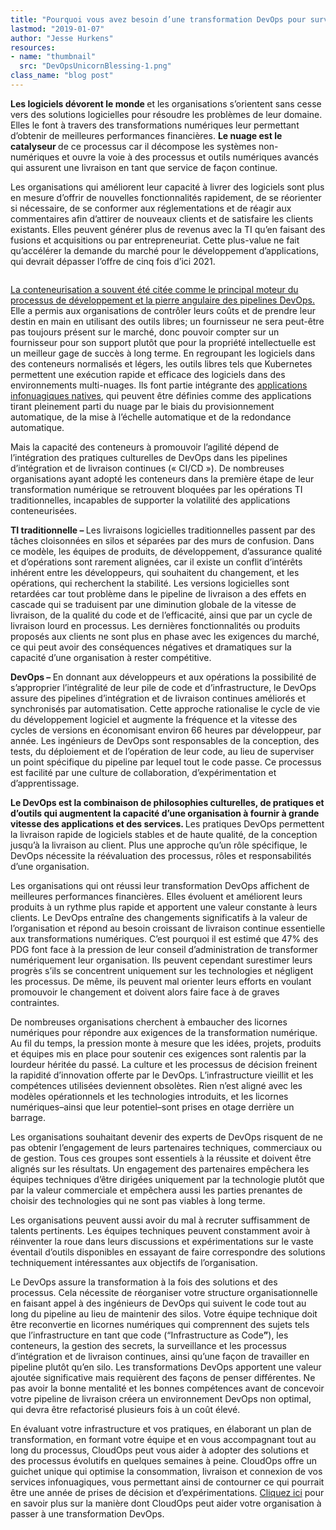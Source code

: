 ```yaml
---
title: "Pourquoi vous avez besoin d’une transformation DevOps pour survivre"
lastmod: "2019-01-07"
author: "Jesse Hurkens"
resources:
- name: "thumbnail"
  src: "DevOpsUnicornBlessing-1.png"
class_name: "blog post"
---
```


<div class="post-content"><p><strong>Les logiciels dévorent le monde </strong>et les organisations s’orientent sans cesse vers des solutions logicielles pour résoudre les problèmes de leur domaine. Elles le font à travers des transformations numériques leur permettant d’obtenir de meilleures performances financières. <strong>Le nuage est le catalyseur </strong>de ce processus car il décompose les systèmes non-numériques et ouvre la voie à des processus et outils numériques avancés qui assurent une livraison en tant que service de façon continue.</p><p>Les organisations qui améliorent leur capacité à livrer des logiciels sont plus en mesure d’offrir de nouvelles fonctionnalités rapidement, de se réorienter si nécessaire, de se conformer aux réglementations et de réagir aux commentaires afin d’attirer de nouveaux clients et de satisfaire les clients existants. Elles peuvent générer plus de revenus avec la TI qu’en faisant des fusions et acquisitions ou par entrepreneuriat. Cette plus-value ne fait qu’accélérer la demande du marché pour le développement d’applications, qui devrait dépasser l’offre de cinq fois d’ici 2021.</p> <figure class="wp-block-image"><img src="/images/blog/post/TI.png" alt="" class="wp-image-7413"></figure><p><a href="https://www.cloudops.com/2017/07/docker-and-kubernetes-what-is-the-value-of-containerization/">La conteneurisation a souvent été citée comme le principal moteur du processus de développement et la pierre angulaire des pipelines DevOps.</a> Elle a permis aux organisations de contrôler leurs coûts et de prendre leur destin en main en utilisant des outils libres; un fournisseur ne sera peut-être pas toujours présent sur le marché, donc pouvoir compter sur un fournisseur pour son support plutôt que pour la propriété intellectuelle est un meilleur gage de succès à long terme. En regroupant les logiciels dans des conteneurs normalisés et légers, les outils libres tels que Kubernetes permettent une exécution rapide et efficace des logiciels dans des environnements multi-nuages. Ils font partie intégrante des <a href="https://www.cloudops.com/fr/2018/11/valeur-deploiements-infonuagiques-natifs-automatisation/">applications infonuagiques natives</a>, qui peuvent être définies comme des applications tirant pleinement parti du nuage par le biais du provisionnement automatique, de la mise à l’échelle automatique et de la redondance automatique.</p><p>Mais la capacité des conteneurs à promouvoir l’agilité dépend de l’intégration des pratiques culturelles de DevOps dans les pipelines d’intégration et de livraison continues (« CI/CD »). De nombreuses organisations ayant adopté les conteneurs dans la première étape de leur transformation numérique se retrouvent bloquées par les opérations TI traditionnelles, incapables de supporter la volatilité des applications conteneurisées.</p><p><strong>TI traditionnelle – </strong>Les livraisons logicielles traditionnelles passent par des tâches cloisonnées en silos et séparées par des murs de confusion. Dans ce modèle, les équipes de produits, de développement, d’assurance qualité et d’opérations sont rarement alignées, car il existe un conflit d’intérêts inhérent entre les développeurs, qui souhaitent du changement, et les opérations, qui recherchent la stabilité. Les versions logicielles sont retardées car tout problème dans le pipeline de livraison a des effets en cascade qui se traduisent par une diminution globale de la vitesse de livraison, de la qualité du code et de l’efficacité, ainsi que par un cycle de livraison lourd en processus. Les dernières fonctionnalités ou produits proposés aux clients ne sont plus en phase avec les exigences du marché, ce qui peut avoir des conséquences négatives et dramatiques sur la capacité d’une organisation à rester compétitive. &nbsp;</p><p><strong>DevOps – </strong>En donnant aux développeurs et aux opérations la possibilité de s’approprier l’intégralité de leur pile de code et d’infrastructure, le DevOps assure des pipelines d’intégration et de livraison continues améliorés et synchronisés par automatisation. Cette approche rationalise le cycle de vie du développement logiciel et augmente la fréquence et la vitesse des cycles de versions en économisant environ 66 heures par développeur, par année. Les ingénieurs de DevOps sont responsables de la conception, des tests, du déploiement et de l’opération de leur code, au lieu de superviser un point spécifique du pipeline par lequel tout le code passe. Ce processus est facilité par une culture de collaboration, d’expérimentation et d’apprentissage.</p><p><strong>Le DevOps est la combinaison de philosophies culturelles, de pratiques et d’outils qui augmentent la capacité d’une organisation à fournir à grande vitesse des applications et des services. </strong>Les pratiques DevOps permettent la livraison rapide de logiciels stables et de haute qualité, de la conception jusqu’à la livraison au client. Plus une approche qu’un rôle spécifique, le DevOps nécessite la réévaluation des processus, rôles et responsabilités d’une organisation.</p><p>Les organisations qui ont réussi leur transformation DevOps affichent de meilleures performances financières. Elles évoluent et améliorent leurs produits à un rythme plus rapide et apportent une valeur constante à leurs clients. Le DevOps entraîne des changements significatifs à la valeur de l’organisation et répond au besoin croissant de livraison continue essentielle aux transformations numériques. C’est pourquoi il est estimé que 47% des PDG font face à la pression de leur conseil d’administration de transformer numériquement leur organisation. Ils peuvent cependant surestimer leurs progrès s’ils se concentrent uniquement sur les technologies et négligent les processus. De même, ils peuvent mal orienter leurs efforts en voulant promouvoir le changement et doivent alors faire face à de graves contraintes.</p><p>De nombreuses organisations cherchent à embaucher des licornes numériques pour répondre aux exigences de la transformation numérique. Au fil du temps, la pression monte à mesure que les idées, projets, produits et équipes mis en place pour soutenir ces exigences sont ralentis par la lourdeur héritée du passé. La culture et les processus de décision freinent la rapidité d’innovation offerte par le DevOps. L’infrastructure vieillit et les compétences utilisées deviennent obsolètes. Rien n’est aligné avec les modèles opérationnels et les technologies introduits, et les licornes numériques–ainsi que leur potentiel–sont prises en otage derrière un barrage.</p><p>Les organisations souhaitant devenir des experts de DevOps risquent de ne pas obtenir l’engagement de leurs partenaires techniques, commerciaux ou de gestion. Tous ces groupes sont essentiels à la réussite et doivent être alignés sur les résultats. Un engagement des partenaires empêchera les équipes techniques d’être dirigées uniquement par la technologie plutôt que par la valeur commerciale et empêchera aussi les parties prenantes de choisir des technologies qui ne sont pas viables à long terme.</p><p>Les organisations peuvent aussi avoir du mal à recruter suffisamment de talents pertinents. Les équipes techniques peuvent constamment avoir à réinventer la roue dans leurs discussions et expérimentations sur le vaste éventail d’outils disponibles en essayant de faire correspondre des solutions techniquement intéressantes aux objectifs de l’organisation.</p><p>Le DevOps assure la transformation à la fois des solutions et des processus. Cela nécessite de réorganiser votre structure organisationnelle en faisant appel à des ingénieurs de DevOps qui suivent le code tout au long du pipeline au lieu de maintenir des silos. Votre équipe technique doit être reconvertie en licornes numériques qui comprennent des sujets tels que l’infrastructure en tant que code (“Infrastructure as Code<strong>”</strong>), les conteneurs, la gestion des secrets, la surveillance et les processus d’intégration et de livraison continues, ainsi qu’une façon de travailler en pipeline plutôt qu’en silo. Les transformations DevOps apportent une valeur ajoutée significative mais requièrent des façons de penser différentes. Ne pas avoir la bonne mentalité et les bonnes compétences avant de concevoir votre pipeline de livraison créera un environnement DevOps non optimal, qui devra être refactorisé plusieurs fois à un coût élevé.</p><p>En évaluant votre infrastructure et vos pratiques, en élaborant un plan de transformation, en formant votre équipe et en vous accompagnant tout au long du processus, CloudOps peut vous aider à adopter des solutions et des processus évolutifs en quelques semaines à peine. CloudOps offre un guichet unique qui optimise la consommation, livraison et connexion de vos services infonuagiques, vous permettant ainsi de contourner ce qui pourrait être une année de prises de décision et d’expérimentations. <a href="https://www.cloudops.com/devops-transformation/">Cliquez ici</a> pour en savoir plus sur la manière dont CloudOps peut aider votre organisation à passer à une transformation DevOps.</p> <figure class="wp-block-image"><img src="/images/blog/post/Succès-avec-CloudOps.png" alt="" class="wp-image-7414"></figure></div>